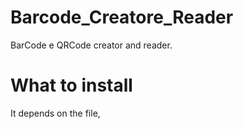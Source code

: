 # Barcode_Creatore_Reader
BarCode e QRCode creator and reader. 
# What to install 
It depends on the file, 
